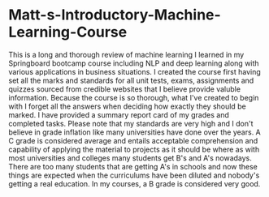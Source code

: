 # Matt-s-Introductory-Machine-Learning-Course
This is a long and thorough review of machine learning I learned in my Springboard bootcamp course including NLP and deep learning along with various applications in business situations.  I created the course first having set all the marks and standards for all unit tests, exams, assignments and quizzes sourced from credible websites that I believe provide valuble information.  Because the course is so thorough, what I've created to begin with I forget all the answers when deciding how exactly they should be marked.  I have provided a summary report card of my grades and completed tasks.  Please note that my standards are very high and I don't believe in grade inflation like many universities have done over the years.  A C grade is considered average and entails acceptable comprehension and capability of applying the material to projects as it should be where as with most universities and colleges many students get B's and A's nowadays.  There are too many students that are getting A's in schools and now these things are expected when the curriculums have been diluted and nobody's getting a real education.  In my courses, a B grade is considered very good.
